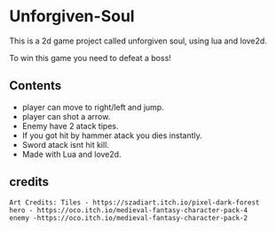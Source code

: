 # Unforgiven-Soul

This is a 2d game project called unforgiven soul, using lua and love2d.

To win this game you need to defeat a boss!

## Contents
  * player can move to right/left and jump.
  * player can shot a arrow.
  * Enemy have 2 atack tipes.
  * If you got hit by hammer atack you dies instantly.
  * Sword atack isnt hit kill.
  * Made with Lua and love2d.

## credits
    Art Credits: Tiles - https://szadiart.itch.io/pixel-dark-forest
    hero - https://oco.itch.io/medieval-fantasy-character-pack-4
    enemy -https://oco.itch.io/medieval-fantasy-character-pack-2





